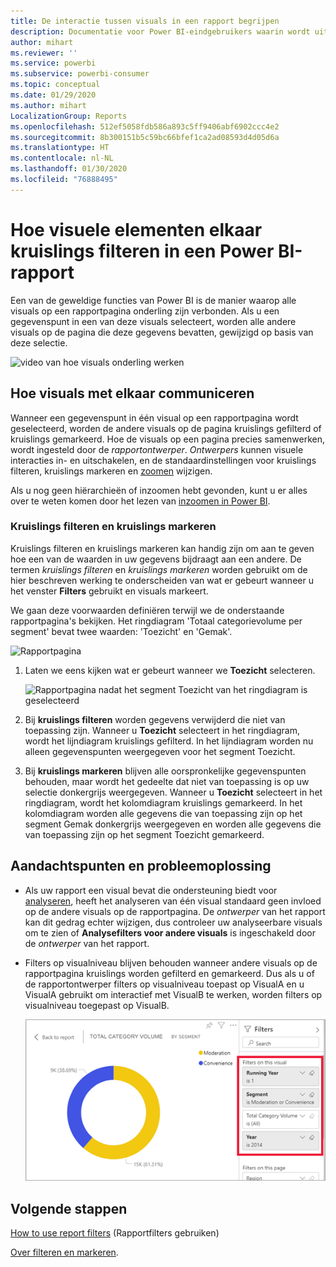```yaml
---
title: De interactie tussen visuals in een rapport begrijpen
description: Documentatie voor Power BI-eindgebruikers waarin wordt uitgelegd hoe visuals op een rapportpagina werken.
author: mihart
ms.reviewer: ''
ms.service: powerbi
ms.subservice: powerbi-consumer
ms.topic: conceptual
ms.date: 01/29/2020
ms.author: mihart
LocalizationGroup: Reports
ms.openlocfilehash: 512ef5058fdb586a893c5ff9406abf6902ccc4e2
ms.sourcegitcommit: 8b300151b5c59bc66bfef1ca2ad08593d4d05d6a
ms.translationtype: HT
ms.contentlocale: nl-NL
ms.lasthandoff: 01/30/2020
ms.locfileid: "76888495"
---
```

# <a name="how-visuals-cross-filter-each-other-in-a-power-bi-report"></a>Hoe visuele elementen elkaar kruislings filteren in een Power BI-rapport
Een van de geweldige functies van Power BI is de manier waarop alle visuals op een rapportpagina onderling zijn verbonden. Als u een gegevenspunt in een van deze visuals selecteert, worden alle andere visuals op de pagina die deze gegevens bevatten, gewijzigd op basis van deze selectie. 

![video van hoe visuals onderling werken](media/end-user-interactions/interactions.gif)

## <a name="how-visuals-interact-with-each-other"></a>Hoe visuals met elkaar communiceren

Wanneer een gegevenspunt in één visual op een rapportpagina wordt geselecteerd, worden de andere visuals op de pagina kruislings gefilterd of kruislings gemarkeerd. Hoe de visuals op een pagina precies samenwerken, wordt ingesteld door de *rapportontwerper*. *Ontwerpers* kunnen visuele interacties in- en uitschakelen, en de standaardinstellingen voor kruislings filteren, kruislings markeren en [zoomen](end-user-drill.md) wijzigen. 

Als u nog geen hiërarchieën of inzoomen hebt gevonden, kunt u er alles over te weten komen door het lezen van [inzoomen in Power BI](end-user-drill.md). 

### <a name="cross-filtering-and-cross-highlighting"></a>Kruislings filteren en kruislings markeren

Kruislings filteren en kruislings markeren kan handig zijn om aan te geven hoe een van de waarden in uw gegevens bijdraagt aan een andere. De termen *kruislings filteren* en *kruislings markeren* worden gebruikt om de hier beschreven werking te onderscheiden van wat er gebeurt wanneer u het venster **Filters** gebruikt en visuals markeert.  

We gaan deze voorwaarden definiëren terwijl we de onderstaande rapportpagina's bekijken. Het ringdiagram 'Totaal categorievolume per segment' bevat twee waarden: 'Toezicht' en 'Gemak'. 

![Rapportpagina](media/end-user-interactions/power-bi-interactions-before.png)

1. Laten we eens kijken wat er gebeurt wanneer we **Toezicht** selecteren.

    ![Rapportpagina nadat het segment Toezicht van het ringdiagram is geselecteerd](media/end-user-interactions/power-bi-interactions-after.png)

2. Bij **kruislings filteren** worden gegevens verwijderd die niet van toepassing zijn. Wanneer u **Toezicht** selecteert in het ringdiagram, wordt het lijndiagram kruislings gefilterd. In het lijndiagram worden nu alleen gegevenspunten weergegeven voor het segment Toezicht. 

3. Bij **kruislings markeren** blijven alle oorspronkelijke gegevenspunten behouden, maar wordt het gedeelte dat niet van toepassing is op uw selectie donkergrijs weergegeven. Wanneer u **Toezicht** selecteert in het ringdiagram, wordt het kolomdiagram kruislings gemarkeerd. In het kolomdiagram worden alle gegevens die van toepassing zijn op het segment Gemak donkergrijs weergegeven en worden alle gegevens die van toepassing zijn op het segment Toezicht gemarkeerd. 


## <a name="considerations-and-troubleshooting"></a>Aandachtspunten en probleemoplossing
- Als uw rapport een visual bevat die ondersteuning biedt voor [analyseren](end-user-drill.md), heeft het analyseren van één visual standaard geen invloed op de andere visuals op de rapportpagina. De *ontwerper* van het rapport kan dit gedrag echter wijzigen, dus controleer uw analyseerbare visuals om te zien of **Analysefilters voor andere visuals** is ingeschakeld door de *ontwerper* van het rapport.
    
- Filters op visualniveau blijven behouden wanneer andere visuals op de rapportpagina kruislings worden gefilterd en gemarkeerd. Dus als u of de rapportontwerper filters op visualniveau toepast op VisualA en u VisualA gebruikt om interactief met VisualB te werken, worden filters op visualniveau toegepast op VisualB.

    ![Rapportpagina nadat het segment Toezicht van het ringdiagram is geselecteerd](media/end-user-interactions/power-bi-visual-filters.png)

## <a name="next-steps"></a>Volgende stappen
[How to use report filters](../power-bi-how-to-report-filter.md) (Rapportfilters gebruiken)    


[Over filteren en markeren](end-user-report-filter.md). 
